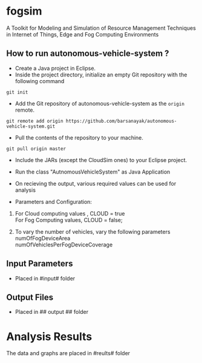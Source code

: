 # fogsim
A Toolkit for Modeling and Simulation of Resource Management Techniques in Internet of Things, Edge and Fog Computing Environments


## How to run autonomous-vehicle-system ?

* Create a Java project in Eclipse. 
* Inside the project directory, initialize an empty Git repository with the following command
```
git init
```
* Add the Git repository of autonomous-vehicle-system as the `origin` remote.
```
git remote add origin https://github.com/barsanayak/autonomous-vehicle-system.git
```
* Pull the contents of the repository to your machine.
```
git pull origin master
```
* Include the JARs (except the CloudSim ones) to your Eclipse project.  
* Run the class "AutnomousVehicleSystem" as  Java Application
* On recieving the output, various required values can be used for analysis  


* Parameters and Configuration:  
  
1. For Cloud computing values , CLOUD = true  
   For Fog Computing values, CLOUD = false;  

2. To vary the number of vehicles, vary the following parameters  
	numOfFogDeviceArea   
	numOfVehiclesPerFogDeviceCoverage  
  
  ## Input Parameters    
  * Placed in #input# folder   
    
  ## Output Files     
  * Placed in ## output ## folder  
  
  # Analysis Results 
  The data and graphs are placed in #reults# folder
	

